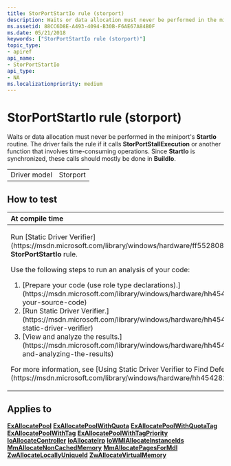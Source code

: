 ```yaml
---
title: StorPortStartIo rule (storport)
description: Waits or data allocation must never be performed in the miniport's StartIo routine.
ms.assetid: 88CC6D8E-A493-4094-B30B-F6AE67A84B0F
ms.date: 05/21/2018
keywords: ["StorPortStartIo rule (storport)"]
topic_type:
- apiref
api_name:
- StorPortStartIo
api_type:
- NA
ms.localizationpriority: medium
---
```


# StorPortStartIo rule (storport)


Waits or data allocation must never be performed in the miniport's **StartIo** routine. The driver fails the rule if it calls **StorPortStallExecution** or another function that involves time-consuming operations. Since **StartIo** is synchronized, these calls should mostly be done in **BuildIo**.

|              |          |
|--------------|----------|
| Driver model | Storport |

How to test
-----------

<table>
<colgroup>
<col width="100%" />
</colgroup>
<thead>
<tr class="header">
<th align="left">At compile time</th>
</tr>
</thead>
<tbody>
<tr class="odd">
<td align="left"><p>Run [Static Driver Verifier](https://msdn.microsoft.com/library/windows/hardware/ff552808) and specify the <strong>StorPortStartIo</strong> rule.</p>
Use the following steps to run an analysis of your code:
<ol>
<li>[Prepare your code (use role type declarations).](https://msdn.microsoft.com/library/windows/hardware/hh454281#preparing-your-source-code)</li>
<li>[Run Static Driver Verifier.](https://msdn.microsoft.com/library/windows/hardware/hh454281#running-static-driver-verifier)</li>
<li>[View and analyze the results.](https://msdn.microsoft.com/library/windows/hardware/hh454281#viewing-and-analyzing-the-results)</li>
</ol>
<p>For more information, see [Using Static Driver Verifier to Find Defects in Drivers](https://msdn.microsoft.com/library/windows/hardware/hh454281).</p></td>
</tr>
</tbody>
</table>

Applies to
----------

[**ExAllocatePool**](https://msdn.microsoft.com/library/windows/hardware/ff544501)
[**ExAllocatePoolWithQuota**](https://msdn.microsoft.com/library/windows/hardware/ff544506)
[**ExAllocatePoolWithQuotaTag**](https://msdn.microsoft.com/library/windows/hardware/ff544513)
[**ExAllocatePoolWithTag**](https://msdn.microsoft.com/library/windows/hardware/ff544520)
[**ExAllocatePoolWithTagPriority**](https://msdn.microsoft.com/library/windows/hardware/ff544523)
[**IoAllocateController**](https://msdn.microsoft.com/library/windows/hardware/ff548224)
[**IoAllocateIrp**](https://msdn.microsoft.com/library/windows/hardware/ff548257)
[**IoWMIAllocateInstanceIds**](https://msdn.microsoft.com/library/windows/hardware/ff550429)
[**MmAllocateNonCachedMemory**](https://msdn.microsoft.com/library/windows/hardware/ff554479)
[**MmAllocatePagesForMdl**](https://msdn.microsoft.com/library/windows/hardware/ff554482)
[**ZwAllocateLocallyUniqueId**](https://msdn.microsoft.com/library/windows/hardware/ff566415)
[**ZwAllocateVirtualMemory**](https://msdn.microsoft.com/library/windows/hardware/ff566416)
 

 






